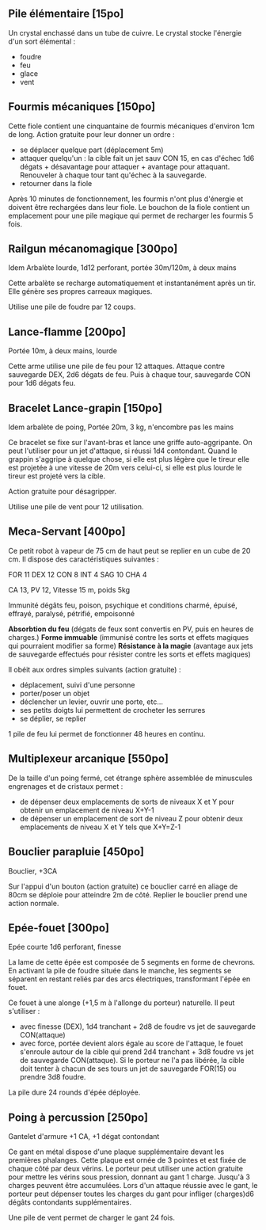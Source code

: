 
Pile élémentaire [15po]
-------------
Un crystal enchassé dans un tube de cuivre. Le crystal stocke l'énergie d'un sort élémental :
- foudre
- feu
- glace
- vent

Fourmis mécaniques [150po]
------------------
Cette fiole contient une cinquantaine de fourmis mécaniques d'environ 1cm de long.
Action gratuite pour leur donner un ordre :
- se déplacer quelque part (déplacement 5m)
- attaquer quelqu'un : la cible fait un jet sauv CON 15, en cas d'échec 
1d6 dégats + désavantage pour attaquer + avantage pour attaquant. Renouveler à chaque tour tant qu'échec à la sauvegarde.
- retourner dans la fiole

Après 10 minutes de fonctionnement, les fourmis n'ont plus d'énergie et doivent être
rechargées dans leur fiole.
Le bouchon de la fiole contient un emplacement pour une pile magique qui permet de recharger les fourmis 5 fois.

Railgun mécanomagique [300po]
----------------------
Idem Arbalète lourde, 1d12 perforant, portée 30m/120m, à deux mains

Cette arbalète se recharge automatiquement et instantanément après un tir. Elle génère ses propres carreaux magiques.

Utilise une pile de foudre par 12 coups.

Lance-flamme [200po]
---------------
Portée 10m, à deux mains, lourde

Cette arme utilise une pile de feu pour 12 attaques. Attaque contre sauvegarde DEX, 2d6 dégats de feu. Puis à chaque tour,
sauvegarde CON pour 1d6 dégats feu.

Bracelet Lance-grapin [150po]
--------------
Idem arbalète de poing, Portée 20m, 3 kg, n'encombre pas les mains

Ce bracelet se fixe sur l'avant-bras et lance une griffe auto-aggripante. On peut l'utiliser pour un jet d'attaque, si réussi 1d4 contondant.
Quand le grappin s'aggripe à quelque chose, si elle est plus légère que le tireur elle est projetée à une vitesse de 20m
vers celui-ci, si elle est plus lourde le tireur est projeté vers la cible.

Action gratuite pour désagripper.

Utilise une pile de vent pour 12 utilisation.

Meca-Servant [400po]
--------------
Ce petit robot à vapeur de 75 cm de haut peut se replier en un cube de 20 cm. Il dispose des caractéristiques suivantes :

FOR 11 DEX 12 CON 8 INT 4 SAG 10 CHA 4

CA 13, PV 12, Vitesse 15 m, poids 5kg

Immunité dégâts feu, poison, psychique et conditions 
charmé, épuisé, effrayé, paralysé, pétrifié, empoisonné

**Absorbtion du feu** (dégats de feux sont convertis en PV, puis en heures de charges.)
**Forme immuable** (immunisé contre les sorts et effets magiques qui pourraient modifier sa forme)
**Résistance à la magie** (avantage aux jets de sauvegarde effectués pour résister contre les sorts et effets magiques)

Il obéit aux ordres simples suivants (action gratuite) :
- déplacement, suivi d'une personne
- porter/poser un objet
- déclencher un levier, ouvrir une porte, etc...
- ses petits doigts lui permettent de crocheter les serrures
- se déplier, se replier

1 pile de feu lui permet de fonctionner 48 heures en continu.

Multiplexeur arcanique [550po]
----------------------
De la taille d'un poing fermé, cet étrange sphère assemblée de minuscules engrenages et de cristaux permet :
- de dépenser deux emplacements de sorts de niveaux X et Y pour obtenir un emplacement de niveau X+Y-1
- de dépenser un emplacement de sort de niveau Z pour obtenir deux emplacements de niveau X et Y tels que X+Y=Z-1


Bouclier parapluie [450po]
------------------
Bouclier, +3CA

Sur l'appui d'un bouton (action gratuite) ce bouclier carré en aliage de 80cm se déploie pour atteindre 2m de côté.
Replier le bouclier prend une action normale.

Epée-fouet [300po]
------------------
Epée courte 1d6 perforant, finesse

La lame de cette épée est composée de 5 segments en forme de chevrons. En activant la pile de foudre située dans le manche,
les segments se séparent en restant reliés par des arcs électriques, transformant l'épée en fouet.

Ce fouet à une alonge (+1,5 m à l'allonge du porteur) naturelle.
Il peut s'utiliser :
- avec finesse (DEX), 1d4 tranchant + 2d8 de foudre vs jet de sauvegarde CON(attaque)
- avec force, portée devient alors égale au score de l'attaque, le fouet s'enroule autour de la cible qui prend 2d4 tranchant + 3d8 foudre vs jet de sauvegarde CON(attaque). Si le porteur ne l'a pas libérée, la cible doit tenter à chacun de ses tours un jet de sauvegarde FOR(15) ou prendre 3d8 foudre.

La pile dure 24 rounds d'épée déployée.

Poing à percussion [250po]
-------------------
Gantelet d'armure +1 CA, +1 dégat contondant

Ce gant en métal dispose d'une plaque supplémentaire devant les premières phalanges. Cette plaque est ornée de 3 pointes et est fixée de chaque côté par deux vérins.
Le porteur peut utiliser une action gratuite pour mettre les vérins sous pression, donnant au gant 1 charge. Jusqu'à 3 charges peuvent être accumulées.
Lors d'un attaque réussie avec le gant, le porteur peut dépenser toutes les charges du gant pour infliger (charges)d6 dégâts contondants supplémentaires.

Une pile de vent permet de charger le gant 24 fois.

